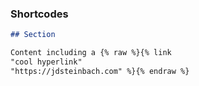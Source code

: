 ### Shortcodes

```md
## Section

Content including a {% raw %}{% link
"cool hyperlink"
"https://jdsteinbach.com" %}{% endraw %}
```

